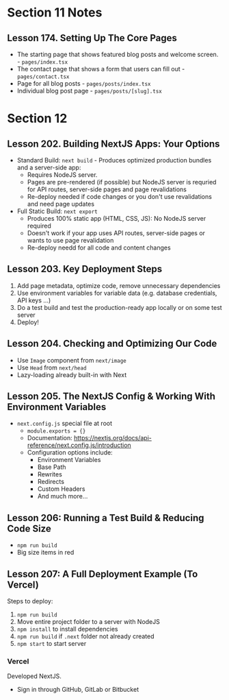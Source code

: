 # Section 11 Notes

## Lesson 174. Setting Up The Core Pages

- The starting page that shows featured blog posts and welcome screen. - `pages/index.tsx`
- The contact page that shows a form that users can fill out - `pages/contact.tsx`
- Page for all blog posts - `pages/posts/index.tsx`
- Individual blog post page - `pages/posts/[slug].tsx`

# Section 12

## Lesson 202. Building NextJS Apps: Your Options

- Standard Build: `next build` - Produces optimized production bundles and a server-side app:
  - Requires NodeJS server.
  - Pages are pre-rendered (if possible) but NodeJS server is requried for API routes, server-side
    pages and page revalidations
  - Re-deploy needed if code changes or you don't use revalidations and need page updates
- Full Static Build: `next export`
  - Produces 100% static app (HTML, CSS, JS): No NodeJS server required
  - Doesn't work if your app uses API routes, server-side pages or wants to use page
    revalidation
  - Re-deploy needd for all code and content changes
  
## Lesson 203. Key Deployment Steps

1. Add page metadata, optimize code, remove unnecessary dependencies
2. Use environment variables for variable data (e.g. database credentials, API keys ...)
3. Do a test build and test the production-ready app locally or on some test server
4. Deploy!

## Lesson 204. Checking and Optimizing Our Code

- Use `Image` component from `next/image` 
- Use `Head` from `next/head`
- Lazy-loading already built-in with Next

## Lesson 205. The NextJS Config & Working With Environment Variables

- `next.config.js` special file at root
  - `module.exports = {}`
  - Documentation: https://nextjs.org/docs/api-reference/next.config.js/introduction
  - Configuration options include:
    - Environment Variables
    - Base Path
    - Rewrites
    - Redirects
    - Custom Headers
    - And much more...

## Lesson 206: Running a Test Build & Reducing Code Size

- `npm run build`
- Big size items in red

## Lesson 207: A Full Deployment Example (To Vercel)

Steps to deploy:

1. `npm run build`
2. Move entire project folder to a server with NodeJS
3. `npm install` to install dependencies
4. `npm run build` if `.next` folder not already created
5. `npm start` to start server

### Vercel

Developed NextJS.

- Sign in through GitHub, GitLab or Bitbucket
